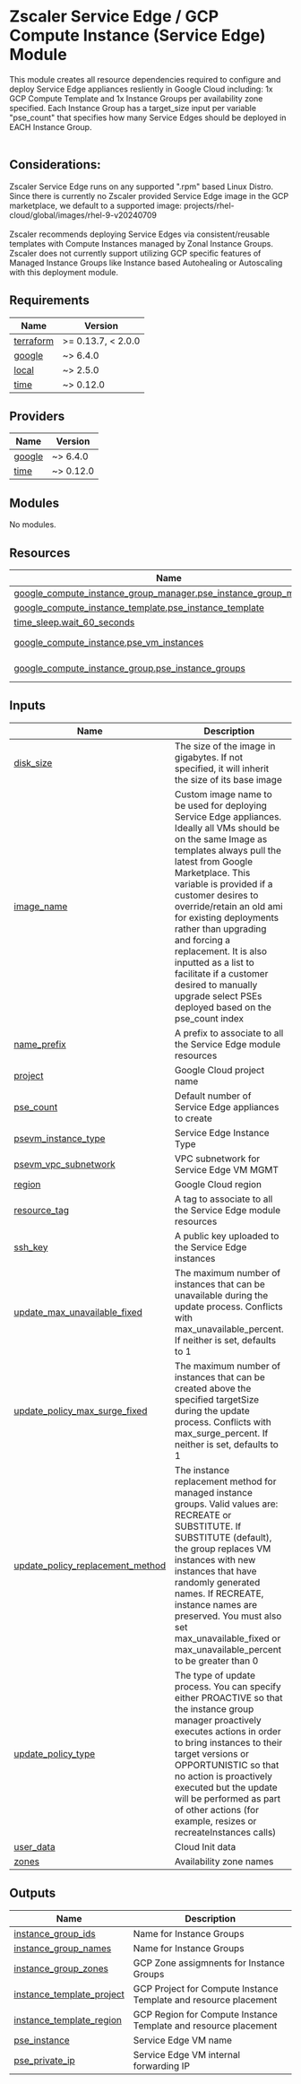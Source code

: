 # Zscaler Service Edge / GCP Compute Instance (Service Edge) Module

This module creates all resource dependencies required to configure and deploy Service Edge appliances resliently in Google Cloud including: 1x GCP Compute Template and 1x Instance Groups per availability zone specified. Each Instance Group has a target_size input per variable "pse_count" that specifies how many Service Edges should be deployed in EACH Instance Group.
<br>
<br>
## Considerations:
Zscaler Service Edge runs on any supported ".rpm" based Linux Distro. Since there is currently no Zscaler provided Service Edge image in the GCP marketplace, we default to a supported image: projects/rhel-cloud/global/images/rhel-9-v20240709
<br>
<br>
Zscaler recommends deploying Service Edges via consistent/reusable templates with Compute Instances managed by Zonal Instance Groups. Zscaler does not currently support utilizing GCP specific features of Managed Instance Groups like Instance based Autohealing or Autoscaling with this deployment module.


<!-- BEGIN_TF_DOCS -->
## Requirements

| Name | Version |
|------|---------|
| <a name="requirement_terraform"></a> [terraform](#requirement\_terraform) | >= 0.13.7, < 2.0.0 |
| <a name="requirement_google"></a> [google](#requirement\_google) | ~> 6.4.0 |
| <a name="requirement_local"></a> [local](#requirement\_local) | ~> 2.5.0 |
| <a name="requirement_time"></a> [time](#requirement\_time) | ~> 0.12.0 |

## Providers

| Name | Version |
|------|---------|
| <a name="provider_google"></a> [google](#provider\_google) | ~> 6.4.0 |
| <a name="provider_time"></a> [time](#provider\_time) | ~> 0.12.0 |

## Modules

No modules.

## Resources

| Name | Type |
|------|------|
| [google_compute_instance_group_manager.pse_instance_group_manager](https://registry.terraform.io/providers/hashicorp/google/latest/docs/resources/compute_instance_group_manager) | resource |
| [google_compute_instance_template.pse_instance_template](https://registry.terraform.io/providers/hashicorp/google/latest/docs/resources/compute_instance_template) | resource |
| [time_sleep.wait_60_seconds](https://registry.terraform.io/providers/hashicorp/time/latest/docs/resources/sleep) | resource |
| [google_compute_instance.pse_vm_instances](https://registry.terraform.io/providers/hashicorp/google/latest/docs/data-sources/compute_instance) | data source |
| [google_compute_instance_group.pse_instance_groups](https://registry.terraform.io/providers/hashicorp/google/latest/docs/data-sources/compute_instance_group) | data source |

## Inputs

| Name | Description | Type | Default | Required |
|------|-------------|------|---------|:--------:|
| <a name="input_disk_size"></a> [disk\_size](#input\_disk\_size) | The size of the image in gigabytes. If not specified, it will inherit the size of its base image | `string` | `"64"` | no |
| <a name="input_image_name"></a> [image\_name](#input\_image\_name) | Custom image name to be used for deploying Service Edge appliances. Ideally all VMs should be on the same Image as templates always pull the latest from Google Marketplace. This variable is provided if a customer desires to override/retain an old ami for existing deployments rather than upgrading and forcing a replacement. It is also inputted as a list to facilitate if a customer desired to manually upgrade select PSEs deployed based on the pse\_count index | `string` | `""` | no |
| <a name="input_name_prefix"></a> [name\_prefix](#input\_name\_prefix) | A prefix to associate to all the Service Edge module resources | `string` | `null` | no |
| <a name="input_project"></a> [project](#input\_project) | Google Cloud project name | `string` | n/a | yes |
| <a name="input_pse_count"></a> [pse\_count](#input\_pse\_count) | Default number of Service Edge appliances to create | `number` | `1` | no |
| <a name="input_psevm_instance_type"></a> [psevm\_instance\_type](#input\_psevm\_instance\_type) | Service Edge Instance Type | `string` | `"n2-standard-4"` | no |
| <a name="input_psevm_vpc_subnetwork"></a> [psevm\_vpc\_subnetwork](#input\_psevm\_vpc\_subnetwork) | VPC subnetwork for Service Edge VM MGMT | `string` | n/a | yes |
| <a name="input_region"></a> [region](#input\_region) | Google Cloud region | `string` | n/a | yes |
| <a name="input_resource_tag"></a> [resource\_tag](#input\_resource\_tag) | A tag to associate to all the Service Edge module resources | `string` | `null` | no |
| <a name="input_ssh_key"></a> [ssh\_key](#input\_ssh\_key) | A public key uploaded to the Service Edge instances | `string` | n/a | yes |
| <a name="input_update_max_unavailable_fixed"></a> [update\_max\_unavailable\_fixed](#input\_update\_max\_unavailable\_fixed) | The maximum number of instances that can be unavailable during the update process. Conflicts with max\_unavailable\_percent. If neither is set, defaults to 1 | `number` | `1` | no |
| <a name="input_update_policy_max_surge_fixed"></a> [update\_policy\_max\_surge\_fixed](#input\_update\_policy\_max\_surge\_fixed) | The maximum number of instances that can be created above the specified targetSize during the update process. Conflicts with max\_surge\_percent. If neither is set, defaults to 1 | `number` | `1` | no |
| <a name="input_update_policy_replacement_method"></a> [update\_policy\_replacement\_method](#input\_update\_policy\_replacement\_method) | The instance replacement method for managed instance groups. Valid values are: RECREATE or SUBSTITUTE. If SUBSTITUTE (default), the group replaces VM instances with new instances that have randomly generated names. If RECREATE, instance names are preserved. You must also set max\_unavailable\_fixed or max\_unavailable\_percent to be greater than 0 | `string` | `"SUBSTITUTE"` | no |
| <a name="input_update_policy_type"></a> [update\_policy\_type](#input\_update\_policy\_type) | The type of update process. You can specify either PROACTIVE so that the instance group manager proactively executes actions in order to bring instances to their target versions or OPPORTUNISTIC so that no action is proactively executed but the update will be performed as part of other actions (for example, resizes or recreateInstances calls) | `string` | `"OPPORTUNISTIC"` | no |
| <a name="input_user_data"></a> [user\_data](#input\_user\_data) | Cloud Init data | `string` | n/a | yes |
| <a name="input_zones"></a> [zones](#input\_zones) | Availability zone names | `list(string)` | n/a | yes |

## Outputs

| Name | Description |
|------|-------------|
| <a name="output_instance_group_ids"></a> [instance\_group\_ids](#output\_instance\_group\_ids) | Name for Instance Groups |
| <a name="output_instance_group_names"></a> [instance\_group\_names](#output\_instance\_group\_names) | Name for Instance Groups |
| <a name="output_instance_group_zones"></a> [instance\_group\_zones](#output\_instance\_group\_zones) | GCP Zone assigmnents for Instance Groups |
| <a name="output_instance_template_project"></a> [instance\_template\_project](#output\_instance\_template\_project) | GCP Project for Compute Instance Template and resource placement |
| <a name="output_instance_template_region"></a> [instance\_template\_region](#output\_instance\_template\_region) | GCP Region for Compute Instance Template and resource placement |
| <a name="output_pse_instance"></a> [pse\_instance](#output\_pse\_instance) | Service Edge VM name |
| <a name="output_pse_private_ip"></a> [pse\_private\_ip](#output\_pse\_private\_ip) | Service Edge VM internal forwarding IP |
<!-- END_TF_DOCS -->
